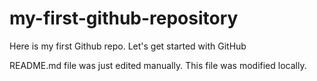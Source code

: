 # my-first-github-repository
Here is my first Github repo. Let's get started with GitHub

README.md file was just edited manually. This file was modified locally.
